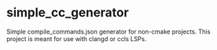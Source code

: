 # simple_cc_generator
Simple compile_commands.json generator for non-cmake projects. This project is meant for use with clangd or ccls LSPs.

